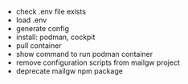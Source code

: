 -   check .env file exists
-   load .env
-   generate config
-   install: podman, cockpit
-   pull container
-   show command to run podman container
-   remove configuration scripts from mailgw project
-   deprecate mailgw npm package
